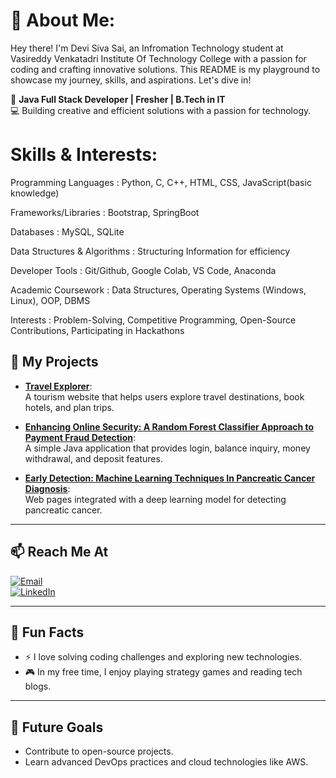 
# 💫 About Me:
Hey there! I'm Devi Siva Sai, an Infromation Technology student at Vasireddy Venkatadri Institute Of Technology College with a passion for coding and crafting innovative solutions. This README is my playground to showcase my journey, skills, and aspirations. Let's dive in!

🌟 **Java Full Stack Developer | Fresher | B.Tech in IT**  
💻 Building creative and efficient solutions with a passion for technology.  

# Skills & Interests:
Programming Languages : Python, C, C++, HTML, CSS, JavaScript(basic knowledge)

Frameworks/Libraries : Bootstrap, SpringBoot

Databases : MySQL, SQLite

Data Structures & Algorithms : Structuring Information for efficiency

Developer Tools : Git/Github, Google Colab, VS Code, Anaconda

Academic Coursework : Data Structures, Operating Systems (Windows, Linux), OOP, DBMS

Interests : Problem-Solving, Competitive Programming, Open-Source Contributions, Participating in Hackathons


## 📂 **My Projects**
- **[Travel Explorer](https://github.com/sivasai1000/Travel-Explorer.git)**:  
  A tourism website that helps users explore travel destinations, book hotels, and plan trips.

- **[Enhancing Online Security: A Random Forest Classifier Approach to Payment Fraud Detection](https://github.com/sivasai1000/Online-Payment-Fraud-detection.git)**:  
  A simple Java application that provides login, balance inquiry, money withdrawal, and deposit features.

- **[Early Detection: Machine Learning Techniques In Pancreatic Cancer Diagnosis](https://github.com/sivasai1000/EARLY-DETECTION-MACHINE-LEARNING-TECHNIQUES-IN-PANCREATIC-CANCER.git)**:  
  Web pages integrated with a deep learning model for detecting pancreatic cancer.

---


## 📫 **Reach Me At**
[![Email](https://img.shields.io/badge/Email-D14836?style=for-the-badge&logo=gmail&logoColor=white)](mailto:sivasaimallipudi9h@gmail.com)  
[![LinkedIn](https://img.shields.io/badge/LinkedIn-0A66C2?style=for-the-badge&logo=linkedin&logoColor=white)](https://www.linkedin.com/in/mallipudi-devi-siva-sai-913987249)  

---

## 🌟 **Fun Facts**
- ⚡ I love solving coding challenges and exploring new technologies.
- 🎮 In my free time, I enjoy playing strategy games and reading tech blogs.

---

## 🎯 **Future Goals**
- Contribute to open-source projects.
- Learn advanced DevOps practices and cloud technologies like AWS.
